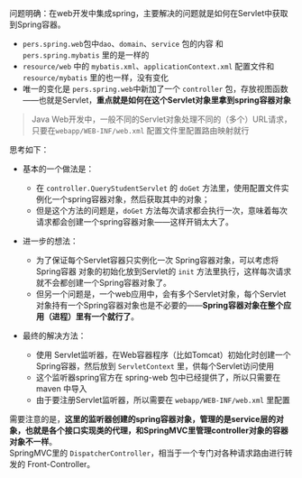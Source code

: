 问题明确：在web开发中集成spring，主要解决的问题就是如何在Servlet中获取到Spring容器。   
+ `pers.spring.web`包中`dao`、`domain`、`service` 包的内容 和 `pers.spring.mybatis` 里的是一样的   
+ `resource/web` 中的 `mybatis.xml`、`applicationContext.xml` 配置文件和 `resource/mybatis` 里的也一样，没有变化
+ 唯一的变化是 `pers.spring.web`中新加了一个 `controller` 包，存放视图函数——也就是Servlet，**重点就是如何在这个Servlet对象里拿到spring容器对象**

> Java Web开发中，一般不同的Servlet对象处理不同的（多个）URL请求，只要在`webapp/WEB-INF/web.xml` 配置文件里配置路由映射就行

思考如下：
+ 基本的一个做法是：   
  + 在 `controller.QueryStudentServlet` 的 `doGet` 方法里，使用配置文件实例化一个spring容器对象，然后获取其中的对象；
  + 但是这个方法的问题是，`doGet` 方法每次请求都会执行一次，意味着每次请求都会创建一个spring容器对象——这样开销太大了。   

+ 进一步的想法：  
  + 为了保证每个Servlet容器只实例化一次 Spring容器对象，可以考虑将 Spring容器 对象的初始化放到Servlet的 `init` 方法里执行，这样每次请求就不会都创建一个Spring容器对象了。
  + 但另一个问题是，一个web应用中，会有多个Servlet对象，每个Servlet对象持有一个Spring容器对象也是不必要的——**Spring容器对象在整个应用（进程）里有一个就行了**。

+ 最终的解决方法：
  + 使用 Servlet监听器，在Web容器程序（比如Tomcat）初始化时创建一个Spring容器，然后放到 `ServletContext` 里，供每个Servlet访问使用
  + 这个监听器spring官方在 spring-web 包中已经提供了，所以只需要在 maven 中导入
  + 由于要注册Servlet监听器，所以需要在 `webapp/WEB-INF/web.xml` 里配置

需要注意的是，**这里的监听器创建的spring容器对象，管理的是service层的对象，也就是各个接口实现类的代理，和SpringMVC里管理controller对象的容器对象不一样**。   
SpringMVC里的 `DispatcherController`，相当于一个专门对各种请求路由进行转发的 Front-Controller。